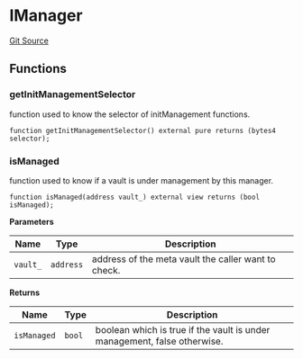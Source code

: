 # IManager

[Git Source](https://github.com/ArrakisFinance/arrakis-modular/blob/main/src/interfaces/IManager.sol)



## Functions
### getInitManagementSelector

function used to know the selector of initManagement functions.


```solidity
function getInitManagementSelector() external pure returns (bytes4 selector);
```

### isManaged

function used to know if a vault is under management by this manager.


```solidity
function isManaged(address vault_) external view returns (bool isManaged);
```
**Parameters**

|Name|Type|Description|
|----|----|-----------|
|`vault_`|`address`|address of the meta vault the caller want to check.|

**Returns**

|Name|Type|Description|
|----|----|-----------|
|`isManaged`|`bool`|boolean which is true if the vault is under management, false otherwise.|


